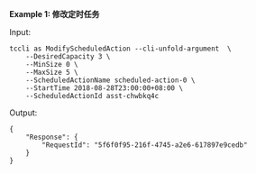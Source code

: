 **Example 1: 修改定时任务**



Input: 

```
tccli as ModifyScheduledAction --cli-unfold-argument  \
    --DesiredCapacity 3 \
    --MinSize 0 \
    --MaxSize 5 \
    --ScheduledActionName scheduled-action-0 \
    --StartTime 2018-08-28T23:00:00+08:00 \
    --ScheduledActionId asst-chwbkq4c
```

Output: 
```
{
    "Response": {
        "RequestId": "5f6f0f95-216f-4745-a2e6-617897e9cedb"
    }
}
```

